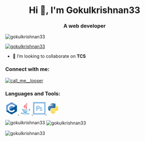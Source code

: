<h1 align="center">Hi 👋, I'm Gokulkrishnan33</h1>
<h3 align="center">A web developer</h3>

<p align="left"> <img src="https://komarev.com/ghpvc/?username=gokulkrishnan33&label=Profile%20views&color=0e75b6&style=flat" alt="gokulkrishnan33" /> </p>

<p align="left"> <a href="https://github.com/ryo-ma/github-profile-trophy"><img src="https://github-profile-trophy.vercel.app/?username=gokulkrishnan33" alt="gokulkrishnan33" /></a> </p>

- 👯 I’m looking to collaborate on **TCS**

<h3 align="left">Connect with me:</h3>
<p align="left">
<a href="https://instagram.com/call_me__looser" target="blank"><img align="center" src="https://raw.githubusercontent.com/rahuldkjain/github-profile-readme-generator/master/src/images/icons/Social/instagram.svg" alt="call_me__looser" height="30" width="40" /></a>
</p>

<h3 align="left">Languages and Tools:</h3>
<p align="left"> <a href="https://www.cprogramming.com/" target="_blank" rel="noreferrer"> <img src="https://raw.githubusercontent.com/devicons/devicon/master/icons/c/c-original.svg" alt="c" width="40" height="40"/> </a> <a href="https://www.java.com" target="_blank" rel="noreferrer"> <img src="https://raw.githubusercontent.com/devicons/devicon/master/icons/java/java-original.svg" alt="java" width="40" height="40"/> </a> <a href="https://www.photoshop.com/en" target="_blank" rel="noreferrer"> <img src="https://raw.githubusercontent.com/devicons/devicon/master/icons/photoshop/photoshop-line.svg" alt="photoshop" width="40" height="40"/> </a> <a href="https://www.python.org" target="_blank" rel="noreferrer"> <img src="https://raw.githubusercontent.com/devicons/devicon/master/icons/python/python-original.svg" alt="python" width="40" height="40"/> </a> </p>

<p><img align="left" src="https://github-readme-stats.vercel.app/api/top-langs?username=gokulkrishnan33&show_icons=true&locale=en&layout=compact" alt="gokulkrishnan33" /></p>

<p>&nbsp;<img align="center" src="https://github-readme-stats.vercel.app/api?username=gokulkrishnan33&show_icons=true&locale=en" alt="gokulkrishnan33" /></p>

<p><img align="center" src="https://github-readme-streak-stats.herokuapp.com/?user=gokulkrishnan33&" alt="gokulkrishnan33" /></p>
